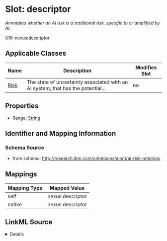 

# Slot: descriptor


_Annotates whether an AI risk is a traditional risk, specific to or amplified by AI._





URI: [nexus:descriptor](http://research.ibm.com/ontologies/aiont/descriptor)



<!-- no inheritance hierarchy -->





## Applicable Classes

| Name | Description | Modifies Slot |
| --- | --- | --- |
| [Risk](Risk.md) | The state of uncertainty associated with an AI system, that has the potential... |  no  |







## Properties

* Range: [String](String.md)





## Identifier and Mapping Information







### Schema Source


* from schema: http://research.ibm.com/ontologies/aiont/ai-risk-ontology




## Mappings

| Mapping Type | Mapped Value |
| ---  | ---  |
| self | nexus:descriptor |
| native | nexus:descriptor |




## LinkML Source

<details>
```yaml
name: descriptor
description: Annotates whether an AI risk is a traditional risk, specific to or amplified
  by AI.
from_schema: http://research.ibm.com/ontologies/aiont/ai-risk-ontology
rank: 1000
alias: descriptor
owner: Risk
domain_of:
- Risk
range: string

```
</details>